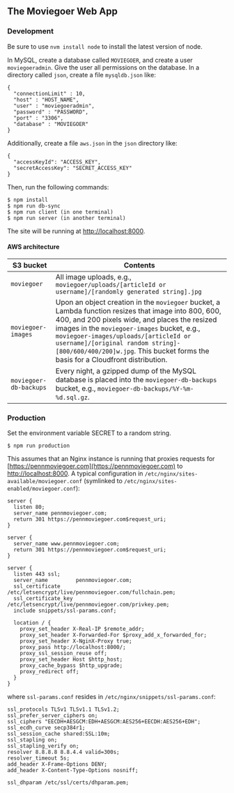 The Moviegoer Web App
---------------------

### Development

Be sure to use `nvm install node` to install the latest version of node.

In MySQL, create a database called `MOVIEGOER`, and create a user `moviegoeradmin`. Give the user all permissions on the database. In a directory called `json`, create a file `mysqldb.json` like:
```
{
  "connectionLimit" : 10,
  "host" : "HOST_NAME",
  "user" : "moviegoeradmin",
  "password" : "PASSWORD",
  "port" : "3306",
  "database" : "MOVIEGOER"
}
```
Additionally, create a file `aws.json` in the `json` directory like:
```
{
  "accessKeyId": "ACCESS_KEY",
  "secretAccessKey": "SECRET_ACCESS_KEY"
}
```
Then, run the following commands:
```
$ npm install
$ npm run db-sync
$ npm run client (in one terminal)
$ npm run server (in another terminal)
```
The site will be running at [http://localhost:8000](http://localhost:8000).

#### AWS architecture

S3 bucket | Contents
----------|----------
`moviegoer`| All image uploads, e.g., `moviegoer/uploads/[articleId or username]/[randomly generated string].jpg`
`moviegoer-images`|Upon an object creation in the `moviegoer` bucket, a Lambda function resizes that image into 800, 600, 400, and 200 pixels wide, and places the resized images in the `moviegoer-images` bucket, e.g., `moviegoer-images/uploads/[articleId or username]/[original random string]-[800/600/400/200]w.jpg`. This bucket forms the basis for a Cloudfront distribution.
`moviegoer-db-backups`| Every night, a gzipped dump of the MySQL database is placed into the `moviegoer-db-backups` bucket, e.g., `moviegoer-db-backups/%Y-%m-%d.sql.gz`.

### Production

Set the environment variable SECRET to a random string.

```
$ npm run production
```
This assumes that an Nginx instance is running that proxies requests for [https://pennmoviegoer.com](https://pennmoviegoer.com) to [http://localhost:8000](http://localhost:8000). A typical configuration in `/etc/nginx/sites-available/moviegoer.conf` (symlinked to `/etc/nginx/sites-enabled/moviegoer.conf`):
```
server {
  listen 80;
  server_name pennmoviegoer.com;
  return 301 https://pennmoviegoer.com$request_uri;
}

server {
  server_name www.pennmoviegoer.com;
  return 301 https://pennmoviegoer.com$request_uri;
}

server {
  listen 443 ssl;
  server_name         pennmoviegoer.com;
  ssl_certificate     /etc/letsencrypt/live/pennmoviegoer.com/fullchain.pem;
  ssl_certificate_key /etc/letsencrypt/live/pennmoviegoer.com/privkey.pem;
  include snippets/ssl-params.conf;

  location / {
    proxy_set_header X-Real-IP $remote_addr;
    proxy_set_header X-Forwarded-For $proxy_add_x_forwarded_for;
    proxy_set_header X-NginX-Proxy true;
    proxy_pass http://localhost:8000/;
    proxy_ssl_session_reuse off;
    proxy_set_header Host $http_host;
    proxy_cache_bypass $http_upgrade;
    proxy_redirect off;
  }
}
```
where `ssl-params.conf` resides in `/etc/nginx/snippets/ssl-params.conf`:
```
ssl_protocols TLSv1 TLSv1.1 TLSv1.2;
ssl_prefer_server_ciphers on;
ssl_ciphers "EECDH+AESGCM:EDH+AESGCM:AES256+EECDH:AES256+EDH";
ssl_ecdh_curve secp384r1;
ssl_session_cache shared:SSL:10m;
ssl_stapling on;
ssl_stapling_verify on;
resolver 8.8.8.8 8.8.4.4 valid=300s;
resolver_timeout 5s;
add_header X-Frame-Options DENY;
add_header X-Content-Type-Options nosniff;

ssl_dhparam /etc/ssl/certs/dhparam.pem;
```